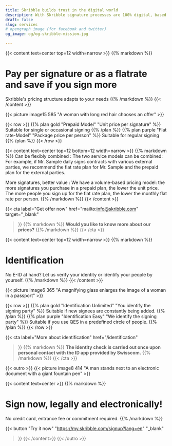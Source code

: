 ```yaml
---
title: Skribble builds trust in the digital world
description: With Skribble signature processes are 100% digital, based on the qualified electronic signature “QES” - the e-signature, which is equivalent to your hand-written signature according to Swiss and EU law.
draft: false
slug: services
# opengraph image (for facebook and twitter)
og_image: og/og-skribble-mission.jpg

---
```


{{< content text=center top=12 width=narrow >}}
{{% markdown %}}
# Pay per signature or as a flatrate <br class="hide-for-mobile">and save if you sign more
Skribble's pricing structure adapts to your needs
{{% /markdown %}}
{{< /content >}}

{{< picture image15 585 "A woman with long red hair chooses an offer" >}}

{{< row >}}
{{% plan gold "Prepaid Model" "Unit price per signature" %}}
Suitable for single or occasional signing
{{% /plan %}}
{{% plan purple "Flat rate-Model" "Package price per person" %}}
Suitable for regular signing
{{% /plan %}}
{{< /row >}}

{{< content text=center top=12 bottom=12 width=narrow >}}
{{% markdown %}}
Can be flexibly combined
: The two service models can be combined: For example, if Mr. Sample daily signs contracts with various external parties, we recommend the flat rate plan for Mr. Sample and the prepaid plan for the external parties.

More signatures, better value
: We have a volume-based pricing model: the more signatures you purchase in a prepaid plan, the lower the unit price. The more people you sign up for the flat rate plan, the lower the monthly flat rate per person.
{{% /markdown %}}
{{< /content >}}

{{< cta
  label="Get offer now"
  href="mailto:info@skribble.com"
  target="_blank"
>}}
{{% markdown %}}
**Would you like to know more about our prices?**
{{% /markdown %}}
{{< /cta >}}

{{< content text=center top=12 width=narrow >}}
{{% markdown %}}
# Identification
No E-ID at hand? Let us verify your identity
or identify your people by yourself.
{{% /markdown %}}
{{< /content >}}

{{< picture image6 365 "A magnifying glass enlarges the image of a woman in a passport" >}}

{{< row >}}
{{% plan gold "Identification Unlimited" "You identify the signing party" %}}
Suitable if new signees are constantly being added.
{{% /plan %}}
{{% plan purple "Identification Easy" "We identify the signing party" %}}
Suitable if you use QES in a predefined circle of people.
{{% /plan %}}
{{< /row >}}

{{< cta
  label="More about identification"
  href="/identification"
>}}
{{% markdown %}}
**The identity check is carried out once upon personal contact with the ID app provided by Swisscom.**
{{% /markdown %}}
{{< /cta >}}

[//]: # (--------------------------------------------------------------------------------------------------------------)

{{< outro >}}
{{< picture image8 414 "A man stands next to an electronic document with a giant fountain pen" >}}

{{< content text=center >}}
{{% markdown %}}
# Sign now, legally and electronically!
No credit card, entrance fee or commitment required.
{{% /markdown %}}

{{< button
  "Try it now"
  "https://my.skribble.com/signup?lang=en"
  "_blank"
>}}
{{< /content>}}
{{< /outro >}}
